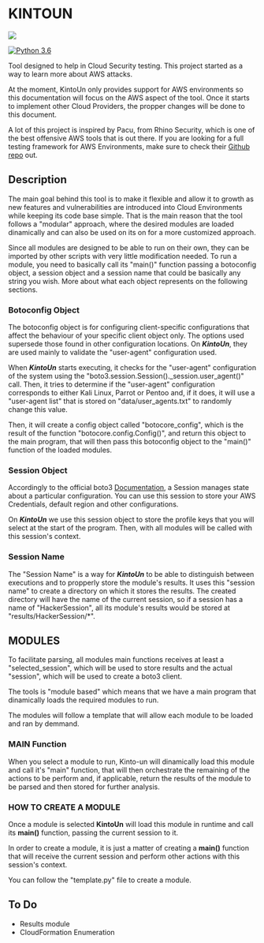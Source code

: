 # KINTOUN
<p align="left">
    <img src="https://user-images.githubusercontent.com/41388860/164986870-09e9890c-1633-4ecc-9dda-64be2b11761e.png"/>
</p>

[![Python 3.6](https://img.shields.io/badge/python-3.6-blue.svg)](https://www.python.org/downloads/release/python-360/)

Tool designed to help in Cloud Security testing. This project started as a way to learn more about AWS attacks.

At the moment, KintoUn only provides support for AWS environments so this documentation will focus on the AWS aspect of the tool. Once it starts to implement other Cloud Providers, the propper changes will be done to this document.

A lot of this project is inspired by Pacu, from Rhino Security, which is one of the best offensive AWS tools that is out there. If you are looking for a full testing framework for AWS Environments, make sure to check their [Github repo](https://github.com/RhinoSecurityLabs/pacu) out.

## Description

The main goal behind this tool is to make it flexible and allow it to growth as new features and vulnerabilities are introduced into Cloud Environments while keeping its code base simple. That is the main reason that the tool follows a "modular" approach, where the desired modules are loaded dinamically and can also be used on its on for a more customized approach.

Since all modules are designed to be able to run on their own, they can be imported by other scripts with very little modification needed. To run a module, you need to basically call its "main()" function passing a botoconfig object, a session object and a session name that could be basically any string you wish. More about what each object represents on the following sections.

### Botoconfig Object

The botoconfig object is for configuring client-specific configurations that affect the behaviour of your specific client object only. The options used supersede those found in other configuration locations. On ***KintoUn***, they are used mainly to validate the "user-agent" configuration used.

When ***KintoUn*** starts executing, it checks for the "user-agent" configuration of the system using the "boto3.session.Session()._session.user_agent()" call. Then, it tries to determine if the "user-agent" configuration corresponds to either Kali Linux, Parrot or Pentoo and, if it does, it will use a "user-agent list" that is stored on "data/user_agents.txt" to randomly change this value.

Then, it will create a config object called "botocore_config", which is the result of the function "botocore.config.Config()", and return this object to the main program, that will then pass this botoconfig object to the "main()" function of the loaded modules.

### Session Object

Accordingly to the official boto3 [Documentation](https://boto3.amazonaws.com/v1/documentation/api/latest/guide/session.html), a Session manages state about a particular configuration. You can use this session to store your AWS Credentials, default region and other configurations.

On ***KintoUn*** we use this session object to store the profile keys that you will select at the start of the program. Then, with all modules will be called with this session's context.

### Session Name

The "Session Name" is a way for ***KintoUn*** to be able to distinguish between executions and to propperly store the module's results. It uses this "session name" to create a directory on which it stores the results. The created directory will have the name of the current session, so if a session has a name of "HackerSession", all its module's results would be stored at "results/HackerSession/*".

## MODULES 

To facilitate parsing, all modules main functions receives at least a "selected_session", which will be used to store results and the actual "session", which will be used to create a boto3 client.

The tools is "module based" which means that we have a main program that dinamically loads the required modules to run.

The modules will follow a template that will allow each module to be loaded and ran by demmand.

### MAIN Function

When you select a module to run, Kinto-un will dinamically load this module and call it's "main" function, that will then orchestrate the remaining of the actions to be perform and, if applicable, return the results of the module to be parsed and then stored for further analysis.

### HOW TO CREATE A MODULE

Once a module is selected **KintoUn** will load this module in runtime and call its **main()** function, passing the current session to it. 

In order to create a module, it is just a matter of creating a **main()** function that will receive the current session and perform other actions with this session's context.

You can follow the "template.py" file to create a module.

## To Do

- Results module
- CloudFormation Enumeration
